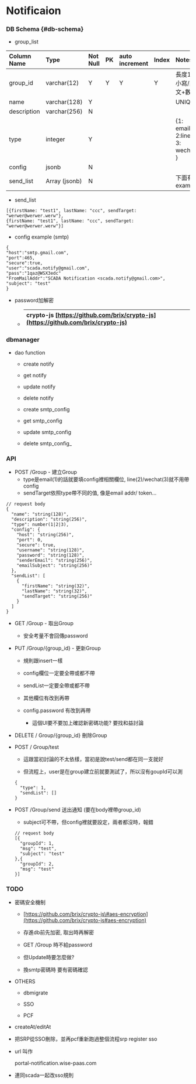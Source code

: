 # Notificaion

### DB Schema {#db-schema}

* group\_list

| Column Name | Type | Not Null | PK | auto increment | Index | Notes |
| :--- | :--- | :--- | :--- | :--- | :--- | :--- |
| group\_id | varchar\(12\) | Y | Y | Y | Y | 長度12/小寫/英文+數字 |
| name | varchar\(128\) | Y |  |  |  | UNIQUE |
| description | varchar\(256\) | N |  |  |  |  |
| type | integer | Y |  |  |  | {1: email, 2:line, 3: wechat } |
| config | jsonb | N |  |  |  |  |
| send\_list | Array \(jsonb\) | N |  |  |  | 下面有example |

* send\_list

```
[{firstName: "test1", lastName: "ccc", sendTarget: "werwer@werwer.werw"}, 
{firstName: "test1", lastName: "ccc", sendTarget: "werwer@werwer.werw"}]
```

* config example \(smtp\)

```
{
"host":"smtp.gmail.com",
"port":465,
"secure":true,
"user":"scada.notify@gmail.com",
"pass":"1qaz@WSX3edc"
"FromMailAddr":"SCADA Notification <scada.notify@gmail.com>",
"subject": "test"
}
```

* password加解密

  * | crypto-js [https://github.com/brix/crypto-js](https://github.com/brix/crypto-js) |
    | :--- |

### dbmanager

* dao function

  * create notify

  * get notify

  * update notify

  * delete notify

  * create smtp\_config

  * get smtp\_config

  * update smtp\_config

  * delete smtp_config_

### API

* POST /Group - 建立Group
  * type是email\(1\)的話就要填config裡相關欄位, line\(2\)/wechat\(3\)就不用帶config
  * sendTarget依照type帶不同的值, 像是email addr/ token...

```
// request body
{
  "name": "string(128)",
  "description": "string(256)",
  "type": number(1|2|3),
  "config": {
    "host": "string(256)",
    "port": 0,
    "secure": true,
    "username": "string(128)",
    "password": "string(128)",
    "senderEmail": "string(256)",
    "emailSubject": "string(256)"
  },
  "sendList": [
    {
      "firstName": "string(32)",
      "lastName": "string(32)",
      "sendTarget": "string(256)"
    }
  ]
}
```

* GET /Group - 取出Group

  * 安全考量不會回傳password

* PUT /Group/{group\_id} - 更新Group

  * 規則跟insert一樣

  * config欄位一定要全帶或都不帶

  * sendList一定要全帶或都不帶

  * 其他欄位有改到再帶

  * config.password 有改到再帶

    * 這個UI要不要加上確認新密碼功能? 要找和益討論

* DELETE / Group/{group\_id} 刪除Group

* POST / Group/test

  * 這跟當初討論的不太依樣，當初是說test/send都在同一支就好

  * 但流程上，user是在group建立前就要測試了，所以沒有goupId可以測

  ```
  {
    "type": 1,
    "sendList": []
  }
  ```

* POST /Group/send 送出通知 \(要在body裡帶group\_id\)

  * subject可不帶，但config裡就要設定，兩者都沒時，報錯

  ```
  // request body
  [{
    "groupId": 1,
    "msg": "test",
    "subject": "test"
  },{
    "groupId": 2,
    "msg": "test"
  }]
  ```

### TODO

* 密碼安全機制

  * [https://github.com/brix/crypto-js\#aes-encryption](https://github.com/brix/crypto-js#aes-encryption)

  * 存進db前先加密, 取出時再解密

  * GET /Group 時不給password

  * 但Update時要怎麼做?

  * 換smtp密碼時 要有密碼確認

* OTHERS

  * dbmigrate

  * SSO

  * PCF

* createAt/editAt

* 把SRP從SSO刪除，並再pcf重新跑過整個流程srp register sso

* url 叫作

  portal-notification.wise-paas.com

* 連同scada一起改sso規則



